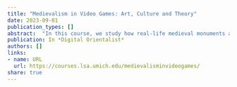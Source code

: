 ```yaml
---
title: "Medievalism in Video Games: Art, Culture and Theory"
date: 2023-09-01
publication_types: []
abstract:  "In this course, we study how real-life medieval monuments and images appear in the imagined spaces of video games. We learn about art and cultures of the middle ages while critically discussing related medieval images in video games through some key concepts and theories, including ludology (the social and cultural study of games), Orientalism, religion, race, identity, and woman and gender studies."
publication: In *Digital Orientalist*
authors: []
links:
- name: URL
  url: https://courses.lsa.umich.edu/medievalisminvideogames/
share: true
---
```

